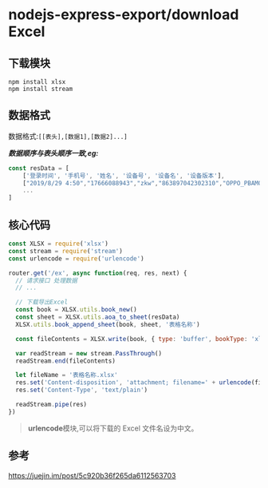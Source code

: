 # nodejs-express-export/download Excel

## 下载模块

```
npm install xlsx
npm install stream
```

## 数据格式

数据格式:`[[表头],[数据1],[数据2]...]`

**_数据顺序与表头顺序一致,eg:_**

```javascript
const resData = [
    ['登录时间', '手机号', '姓名', '设备号', '设备名', '设备版本'],
    ["2019/8/29 4:50","17666088943","zkw","863897042302310","OPPO_PBAM00","Android_8.1.0"],
    ...
]
```

## 核心代码

```javascript
const XLSX = require('xlsx')
const stream = require('stream')
const urlencode = require('urlencode')

router.get('/ex', async function(req, res, next) {
  // 请求接口 处理数据
  // ...

  // 下载导出Excel
  const book = XLSX.utils.book_new()
  const sheet = XLSX.utils.aoa_to_sheet(resData)
  XLSX.utils.book_append_sheet(book, sheet, '表格名称')

  const fileContents = XLSX.write(book, { type: 'buffer', bookType: 'xlsx', bookSST: false })

  var readStream = new stream.PassThrough()
  readStream.end(fileContents)

  let fileName = '表格名称.xlsx'
  res.set('Content-disposition', 'attachment; filename=' + urlencode(fileName))
  res.set('Content-Type', 'text/plain')

  readStream.pipe(res)
})
```

> **urlencode**模块,可以将下载的 Excel 文件名设为中文。

## 参考

https://juejin.im/post/5c920b36f265da6112563703
